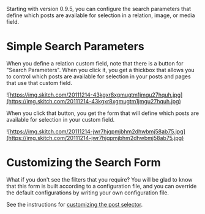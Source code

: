 Starting with version 0.9.5, you can configure the search parameters that define which posts are available for selection in a relation, image, or media field.

# Simple Search Parameters #

When you define a relation custom field, note that there is a button for "Search Parameters".  When you click it, you get a thickbox that allows you to control which posts are available for selection in your posts and pages that use that custom field.

![https://img.skitch.com/20111214-43kgxr8xgmugtm1jmgu27hquh.jpg](https://img.skitch.com/20111214-43kgxr8xgmugtm1jmgu27hquh.jpg)

When you click that button, you get the form that will define which posts are available for selection in your custom field.

![https://img.skitch.com/20111214-jwr7hjgpmjbhm2dhwbmj58ab75.jpg](https://img.skitch.com/20111214-jwr7hjgpmjbhm2dhwbmj58ab75.jpg)


# Customizing the Search Form #

What if you don't see the filters that you require?  You will be glad to know that this form is built according to a configuration file, and you can override the default configurations by writing your own configuration file.

See the instructions for [customizing the post selector](Config_post_selector_relation.md).